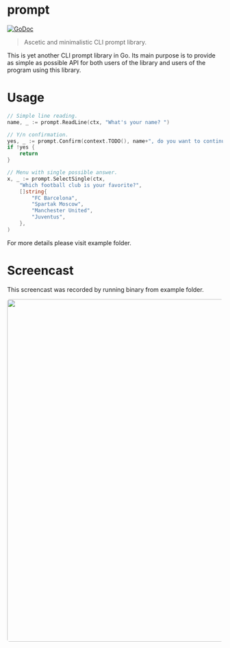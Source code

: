 # prompt

[![GoDoc][godoc-image]][godoc-url]

> Ascetic and minimalistic CLI prompt library.

This is yet another CLI prompt library in Go. Its main purpose is to provide as
simple as possible API for both users of the library and users of the program
using this library.

# Usage

```go
// Simple line reading.
name, _ := prompt.ReadLine(ctx, "What's your name? ")

// Y/n confirmation.
yes, _ := prompt.Confirm(context.TODO(), name+", do you want to continue?")
if !yes {
	return
}

// Menu with single possible answer.
x, _ := prompt.SelectSingle(ctx, 
	"Which football club is your favorite?", 
	[]string{
		"FC Barcelona",
		"Spartak Moscow",
		"Manchester United",
		"Juventus",
	},
)
```

For more details please visit example folder.

# Screencast

This screencast was recorded by running binary from example folder.

<img src="https://raw.githubusercontent.com/gobwas/prompt/master/example/example.gif" width="800" style="border-radius:5px">

[godoc-image]: https://godoc.org/github.com/gobwas/prompt?status.svg
[godoc-url]:   https://godoc.org/github.com/gobwas/prompt
